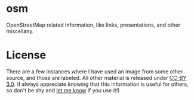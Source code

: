 # osm
OpenStreetMap related information, like links, presentations, and other miscellany. 

# License
There are a few instances where I have used an image from some other source, and those are labeled. All other material is released under <a href="https://creativecommons.org/licenses/by/3.0/legalcode" target="_blank">CC-BY 3.0</a>. (I always appreciate knowing that this information is useful for others, so don't be shy and <a href="https://ethan-nelson.me/contact/">let me know</a> if you use it!)
